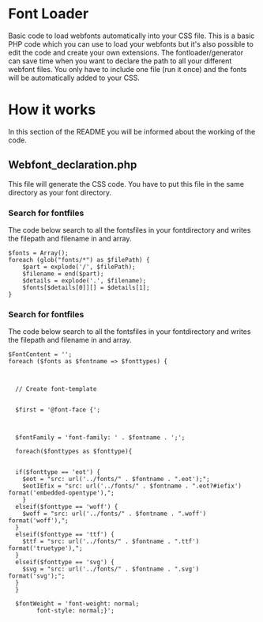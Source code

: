 # Font Loader
Basic code to load webfonts automatically into your CSS file. This is a basic PHP code which you can use to load your webfonts but it's also possible to edit the code and create your own extensions. The fontloader/generator can save time when you want to declare the path to all your different webfont files. You only have to include one file (run it once) and the fonts will be automatically added to your CSS.

# How it works
In this section of the README you will be informed about the working of the code.

<h2> Webfont_declaration.php </h2>
This file will generate the CSS code. You have to put this file in the same directory as your font directory. 

<h3> Search for fontfiles </h3>

The code below search to all the fontsfiles in your fontdirectory and writes the filepath and filename in and array.  
```
$fonts = Array();
foreach (glob("fonts/*") as $filePath) {
	$part = explode('/', $filePath);
    $filename = end($part);
    $details = explode('.', $filename);
    $fonts[$details[0]][] = $details[1];
}
```

<h3> Search for fontfiles </h3>

The code below search to all the fontsfiles in your fontdirectory and writes the filepath and filename in and array.  
```
$FontContent = '';
foreach ($fonts as $fontname => $fonttypes) {

  
  
  // Create font-template
  
  
  $first = '@font-face {';
    
     
     
  $fontFamily = 'font-family: ' . $fontname . ';';
  
  foreach($fonttypes as $fonttype){

	  
  if($fonttype == 'eot') {
	$eot = "src: url('../fonts/" . $fontname . ".eot');";
	$eotIEfix = "src: url('../fonts/" . $fontname . ".eot?#iefix') format('embedded-opentype'),";
	}
  elseif($fonttype == 'woff') {
	$woff = "src: url('../fonts/" . $fontname . ".woff') format('woff'),";
  }
  elseif($fonttype == 'ttf') {
  	$ttf = "src: url('../fonts/" . $fontname . ".ttf') format('truetype'),";
  }
  elseif($fonttype == 'svg') {
  	$svg = "src: url('../fonts/" . $fontname . ".svg') format('svg');";
  } 
  }
  
  $fontWeight = 'font-weight: normal;
    	font-style: normal;}';

```








